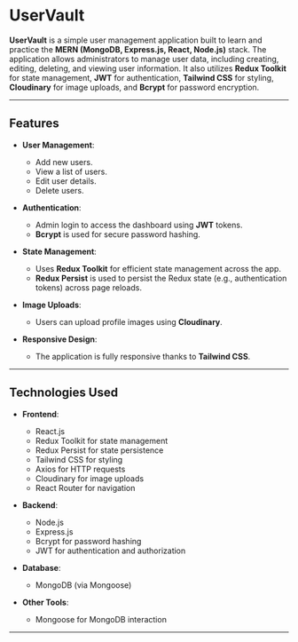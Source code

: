 # UserVault

**UserVault** is a simple user management application built to learn and practice the **MERN (MongoDB, Express.js, React, Node.js)** stack. The application allows administrators to manage user data, including creating, editing, deleting, and viewing user information. It also utilizes **Redux Toolkit** for state management, **JWT** for authentication, **Tailwind CSS** for styling, **Cloudinary** for image uploads, and **Bcrypt** for password encryption.

---


## Features

- **User Management**:  
  - Add new users.  
  - View a list of users.  
  - Edit user details.  
  - Delete users.  

- **Authentication**:  
  - Admin login to access the dashboard using **JWT** tokens.  
  - **Bcrypt** is used for secure password hashing.

- **State Management**:  
  - Uses **Redux Toolkit** for efficient state management across the app.  
  - **Redux Persist** is used to persist the Redux state (e.g., authentication tokens) across page reloads.

- **Image Uploads**:  
  - Users can upload profile images using **Cloudinary**.

- **Responsive Design**:  
  - The application is fully responsive thanks to **Tailwind CSS**.

---

## Technologies Used

- **Frontend**:  
  - React.js  
  - Redux Toolkit for state management  
  - Redux Persist for state persistence  
  - Tailwind CSS for styling  
  - Axios for HTTP requests  
  - Cloudinary for image uploads  
  - React Router for navigation  

- **Backend**:  
  - Node.js  
  - Express.js  
  - Bcrypt for password hashing  
  - JWT for authentication and authorization  

- **Database**:  
  - MongoDB (via Mongoose)

- **Other Tools**:  
  - Mongoose for MongoDB interaction  

---

